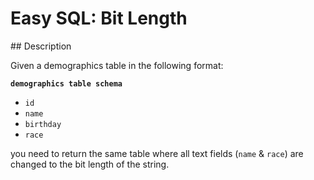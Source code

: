 # Easy SQL: Bit Length

## Description

Given a demographics table in the following format:

**`demographics table schema`**

* `id`
* `name`
* `birthday`
* `race`

you need to return the same table where all text fields (`name` & `race`) are changed to the bit length of the string.
